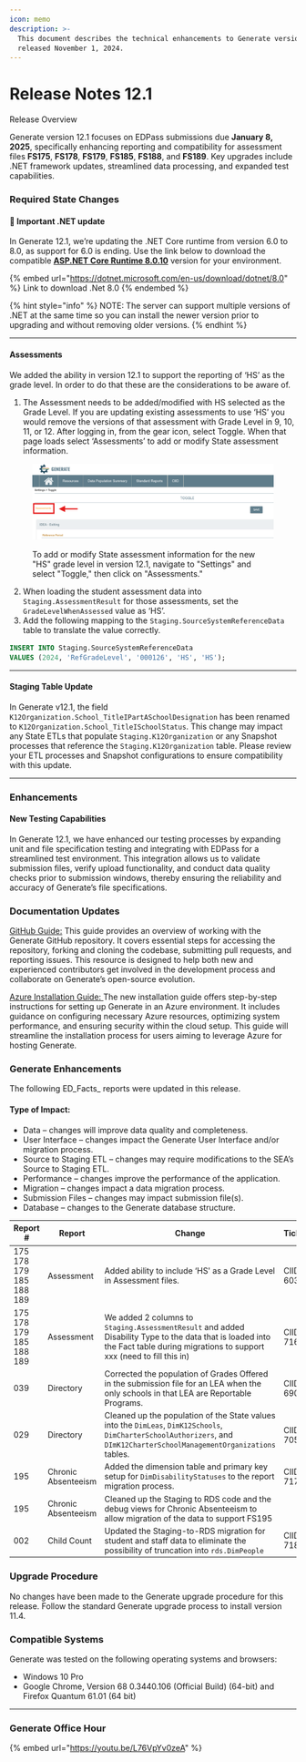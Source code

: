 ```yaml
---
icon: memo
description: >-
  This document describes the technical enhancements to Generate version 12.1
  released November 1, 2024.
---
```


# Release Notes 12.1

Release Overview

Generate version 12.1 focuses on EDPass submissions due **January 8, 2025**, specifically enhancing reporting and compatibility for assessment files **FS175**, **FS178**, **FS179**, **FS185**, **FS188**, and **FS189**. Key upgrades include .NET framework updates, streamlined data processing, and expanded test capabilities.

### Required State Changes

#### 🚨 Important .NET update

In Generate 12.1, we’re updating the .NET Core runtime from version 6.0 to 8.0, as support for 6.0 is ending. Use the link below to download the compatible [**ASP.NET Core Runtime 8.0.10**](https://dotnet.microsoft.com/en-us/download/dotnet/8.0) version for your environment.

{% embed url="https://dotnet.microsoft.com/en-us/download/dotnet/8.0" %}
Link to download .Net 8.0
{% endembed %}

{% hint style="info" %}
NOTE: The server can support multiple versions of .NET at the same time so you can install the newer version prior to upgrading and without removing older versions.
{% endhint %}

***

#### Assessments

We added the ability in version 12.1 to support the reporting of ‘HS’ as the grade level. In order to do that these are the considerations to be aware of.

1. The Assessment needs to be added/modified with HS selected as the Grade Level. If you are updating existing assessments to use ‘HS’ you would remove the versions of that assessment with Grade Level in 9, 10, 11, or 12. After logging in, from the gear icon, select Toggle. When that page loads select ‘Assessments’ to add or modify State assessment information.

<figure><img src="../.gitbook/assets/Release Notes 12.1_Assessments update v2 (1).png" alt="Screenshot of the Generate application interface showing the &#x22;Toggle&#x22; settings page. The &#x22;Assessments&#x22; option is highlighted on the left side, where users can add or modify State assessment information."><figcaption><p>To add or modify State assessment information for the new "HS" grade level in version 12.1, navigate to "Settings" and select "Toggle," then click on "Assessments."</p></figcaption></figure>

2. When loading the student assessment data into `Staging.AssessmentResult` for those assessments, set the `GradeLevelWhenAssessed` value as ‘HS’.
3. Add the following mapping to the `Staging.SourceSystemReferenceData` table to translate the value correctly.

```sql
INSERT INTO Staging.SourceSystemReferenceData
VALUES (2024, 'RefGradeLevel', '000126', 'HS', 'HS');
```

***

#### Staging Table Update

In Generate v12.1, the field `K12Organization.School_TitleIPartASchoolDesignation` has been renamed to `K12Organization.School_TitleISchoolStatus`. This change may impact any State ETLs that populate `Staging.K12Organization` or any Snapshot processes that reference the `Staging.K12Organization` table. Please review your ETL processes and Snapshot configurations to ensure compatibility with this update.

***

### Enhancements

#### New Testing Capabilities

In Generate 12.1, we have enhanced our testing processes by expanding unit and file specification testing and integrating with EDPass for a streamlined test environment. This integration allows us to validate submission files, verify upload functionality, and conduct data quality checks prior to submission windows, thereby ensuring the reliability and accuracy of Generate’s file specifications.

### Documentation Updates

[GitHub Guide:](../developer-guides/github-guide.md) This guide provides an overview of working with the Generate GitHub repository. It covers essential steps for accessing the repository, forking and cloning the codebase, submitting pull requests, and reporting issues. This resource is designed to help both new and experienced contributors get involved in the development process and collaborate on Generate’s open-source evolution.

[Azure Installation Guide: ](../developer-guides/installation/azure-installation-guide.md)The new installation guide offers step-by-step instructions for setting up Generate in an Azure environment. It includes guidance on configuring necessary Azure resources, optimizing system performance, and ensuring security within the cloud setup. This guide will streamline the installation process for users aiming to leverage Azure for hosting Generate.

### Generate Enhancements

The following ED_Facts_ reports were updated in this release.

#### Type of Impact:

* Data – changes will improve data quality and completeness.
* User Interface – changes impact the Generate User Interface and/or migration process.
* Source to Staging ETL – changes may require modifications to the SEA’s Source to Staging ETL.
* Performance – changes improve the performance of the application.
* Migration – changes impact a data migration process.
* Submission Files – changes may impact submission file(s).
* Database – changes to the Generate database structure.

<table><thead><tr><th width="136">Report #</th><th width="142">Report</th><th width="275">Change</th><th width="121">Ticket</th><th>Impact<select><option value="fiRQXDTuvxUH" label="Data" color="blue"></option></select></th></tr></thead><tbody><tr><td>175 178 179 185 188 189</td><td>Assessment</td><td>Added ability to include ‘HS' as a Grade Level in Assessment files.</td><td>CIID-6030</td><td><span data-option="fiRQXDTuvxUH">Data</span></td></tr><tr><td>175 178 179 185 188 189</td><td>Assessment</td><td>We added 2 columns to <code>Staging.AssessmentResult</code> and added Disability Type to the data that is loaded into the Fact table during migrations to support xxx (need to fill this in)</td><td>CIID-7166</td><td><span data-option="fiRQXDTuvxUH">Data</span></td></tr><tr><td>039</td><td>Directory</td><td>Corrected the population of Grades Offered in the submission file for an LEA when the only schools in that LEA are Reportable Programs.</td><td>CIID-6904</td><td><span data-option="fiRQXDTuvxUH">Data</span></td></tr><tr><td>029</td><td>Directory</td><td>Cleaned up the population of the State values into the <code>DimLeas</code>, <code>DimK12Schools</code>, <code>DimCharterSchoolAuthorizers</code>, and <code>DImK12CharterSchoolManagementOrganizations</code> tables.</td><td>CIID-7057</td><td><span data-option="fiRQXDTuvxUH">Data</span></td></tr><tr><td>195</td><td>Chronic Absenteeism</td><td>Added the dimension table and primary key setup for <code>DimDisabilityStatuses</code> to the report migration process.</td><td>CIID-7173</td><td><span data-option="fiRQXDTuvxUH">Data</span></td></tr><tr><td>195</td><td>Chronic Absenteeism</td><td>Cleaned up the Staging to RDS code and the debug views for Chronic Absenteeism to allow migration of the data to support FS195</td><td></td><td><span data-option="fiRQXDTuvxUH">Data</span></td></tr><tr><td>002</td><td>Child Count</td><td>Updated the Staging-to-RDS migration for student and staff data to eliminate the possibility of truncation into <code>rds.DimPeople</code></td><td>CIID-7188</td><td><span data-option="fiRQXDTuvxUH">Data</span></td></tr></tbody></table>

### Upgrade Procedure

No changes have been made to the Generate upgrade procedure for this release. Follow the standard Generate upgrade process to install version 11.4.

### Compatible Systems

Generate was tested on the following operating systems and browsers:

* Windows 10 Pro
* Google Chrome, Version 68 0.3440.106 (Official Build) (64-bit) and Firefox Quantum 61.01 (64 bit)

***

### Generate Office Hour

{% embed url="https://youtu.be/L76VpYv0zeA" %}

